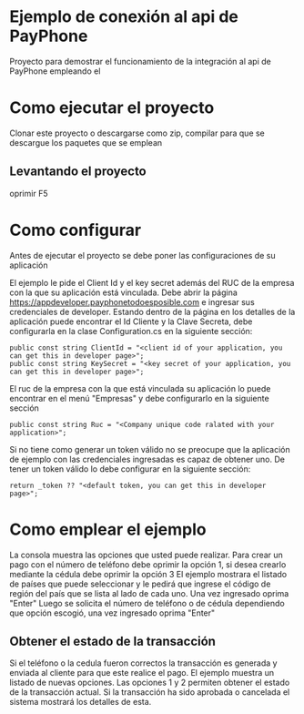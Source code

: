 # Ejemplo de conexión al api de PayPhone
Proyecto para demostrar el funcionamiento de la integración al api de PayPhone empleando el 
# Como ejecutar el proyecto
Clonar este proyecto o descargarse como zip, compilar para que se descargue los paquetes que se emplean
## Levantando el proyecto
oprimir F5 

# Como configurar
Antes de ejecutar el proyecto se debe poner las configuraciones de su aplicación

El ejemplo le pide el Client Id y el key secret además del RUC de la empresa con la que su aplicación está vinculada.
Debe abrir la página https://appdeveloper.payphonetodoesposible.com e ingresar sus credenciales de developer.
Estando dentro de la página en los detalles de la aplicación puede encontrar el Id Cliente y la Clave Secreta, debe configurarla en la clase Configuration.cs en la siguiente sección:

```
public const string ClientId = "<client id of your application, you can get this in developer page>";
public const string KeySecret = "<key secret of your application, you can get this in developer page>";
```
El ruc de la empresa con la que está vinculada su aplicación lo puede encontrar en el menú "Empresas" y debe configurarlo en la siguiente sección

```
public const string Ruc = "<Company unique code ralated with your application>";
```
Si no tiene como generar un token válido no se preocupe que la aplicación de ejemplo con las credenciales ingresadas es capaz de obtener uno. De tener un token válido lo debe configurar en la siguiente sección:

```
return _token ?? "<default token, you can get this in developer page>";
```

# Como emplear el ejemplo
La consola muestra las opciones que usted puede realizar.
Para crear un pago con el número de teléfono debe oprimir la opción 1, si desea crearlo mediante la cédula debe oprimir la opción 3
El ejemplo mostrara el listado de países que puede seleccionar y le pedirá que ingrese el código de región del país que se lista al lado de cada uno. Una vez ingresado oprima "Enter"
Luego se solicita el número de teléfono o de cédula dependiendo que opción escogió, una vez ingresado oprima "Enter"

## Obtener el estado de la transacción
Si el teléfono o la cedula fueron correctos la transacción es generada y enviada al cliente para que este realice el pago. El ejemplo muestra un listado de nuevas opciones.
Las opciones 1 y 2 permiten obtener el estado de la transacción actual.
Si la transacción ha sido aprobada o cancelada el sistema mostrará los detalles de esta.
